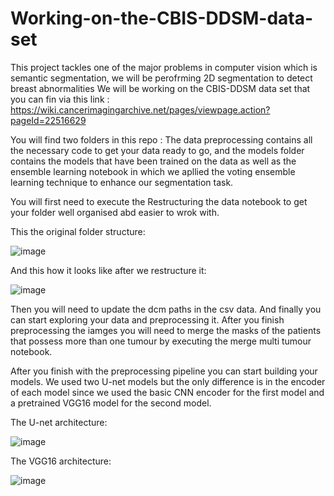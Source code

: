 # Working-on-the-CBIS-DDSM-data-set
This project tackles one of the major problems in computer vision which is semantic segmentation, we will be perofrming 2D segmentation to detect breast abnormalities 
We will be working on the CBIS-DDSM data set that you can fin via this link : https://wiki.cancerimagingarchive.net/pages/viewpage.action?pageId=22516629

You will find two folders in this repo : The data preprocessing contains all the necessary code to get your data ready to go, and the models folder contains the models that have been trained on the data as well as the ensemble learning notebook in which we apllied the voting ensemble learning technique to enhance our segmentation task.

You will first need to execute the Restructuring the data notebook to get your folder well organised abd easier to wrok with. 

This the original folder structure:


![image](https://github.com/mohamed-ben-ticha/Working-on-the-CBIS-DDSM-data-set/assets/130346080/fb4a2f8a-ff80-4d9f-87f7-6583a144541f)

And this how it looks like after we restructure it:


![image](https://github.com/mohamed-ben-ticha/Working-on-the-CBIS-DDSM-data-set/assets/130346080/eeac7570-ee32-423a-b0ed-e48013eb857a)

Then you will need to update the dcm paths in the csv data. And finally you can start exploring your data and preprocessing it. After you finish preprocessing the iamges you will need to merge the masks of the patients that possess more than one tumour by executing the merge multi tumour notebook.

After you finish with the preprocessing pipeline you can start building your models. We used two U-net models but the only difference is in the encoder of each model since we used the basic CNN encoder for the first model and a pretrained VGG16 model for the second model.

The U-net architecture:


![image](https://github.com/mohamed-ben-ticha/Working-on-the-CBIS-DDSM-data-set/assets/130346080/fc41e3eb-d9eb-4449-8176-5377594df43f)

The VGG16 architecture:


![image](https://github.com/mohamed-ben-ticha/Working-on-the-CBIS-DDSM-data-set/assets/130346080/990efea7-ddd2-4c21-8ebf-1bffe004f5e4)



